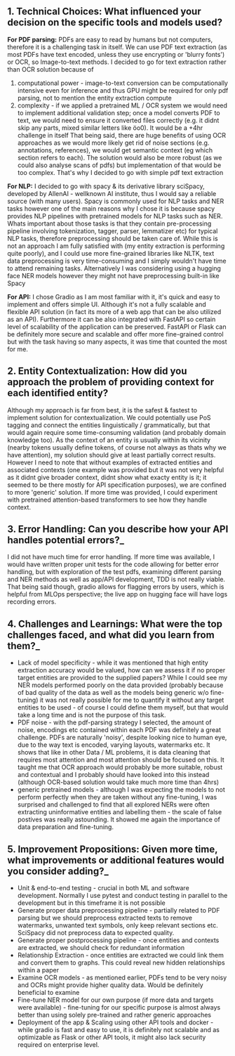 ## 1. **Technical Choices:** What influenced your decision on the specific tools and models used?
**For PDF parsing:** PDFs are easy to read by humans but not computers, therefore it is a challenging task in itself. We can use PDF text extraction (as most PDFs have text encoded, unless they use encrypting or 'blurry fonts') or OCR, so Image-to-text methods. I decided to go for text extraction rather than OCR solution  because of
1) computational power - image-to-text conversion can be computationally intensive even for inference and thus GPU might be required for only pdf parsing, not to mention the entity extraction compute
2) complexity - if we applied a pretrained ML / OCR system we would need to implement additional validation step; once a model converts PDF to text, we would need to ensure it converted files correctly (e.g. it didnt skip any parts, mixed similar letters like öo0). It would be a +4hr challenge in itself
That being said, there are huge benefits of using OCR approaches as we would more likely get rid of noise sections (e.g. annotations, references), we would get semantic context (eg which section refers to each). The solution would also be more robust (as we could also analyse scans of pdfs) but implementation of that would be too complex. That's why I decided to go with simple pdf text extraction

**For NLP:** I decided to go with spacy & its derivative library sciSpacy, developed by AllenAI - wellknown AI institute, thus I would say a reliable source (with many users). Spacy is commonly used for NLP tasks and NER tasks however one of the main reasons why I chose it is because spacy provides NLP pipelines with pretrained models for NLP tasks such as NER. Whats important about those tasks is that they contain pre-processing pipeline involving tokenization, tagger, parser, lemmatizer etc) for typical NLP tasks, therefore preprocessing should be taken care of. While this is not an approach I am fully satisfied with (my entity extraction is performing quite poorly), and I could use more fine-grained libraries like NLTK, text data preprocessing is very time-consuming and I simply wouldn't have time to attend remaining tasks. Alternatively I was considering using a hugging face NER models however they might not have preprocessing built-in like Spacy

**For API:** I chose Gradio as I am most familiar with it, it's quick and easy to implement and offers simple UI. Although it's not a fully scalable and flexible API solution (in fact its more of a web app that can be also utilized as an API). Furthermore it can be also integrated with FastAPI so certain level of scalability of the application can be preserved. FastAPI or Flask can be definitely more secure and scalable and offer more fine-grained control but with the task having so many aspects, it was time that counted the most for me.

## 2. **Entity Contextualization:** How did you approach the problem of providing context for each identified entity?
Although my approach is far from best, it is the safest & fastest to implement solution for contextualization. We could potentially use PoS tagging and connect the entities linguistically / grammatically, but that would again require some time-consuming validation (and probably domain knowledge too). As the context of an entity is usually within its vicinity (nearby tokens usually define tokens, of course not always as thats why we have attention), my solution should give at least partially correct results. However I need to note that without examples of extracted entities and associated contexts (one example was provided but it was not very helpful as it didnt give broader context, didnt show what exacty entity is it; it seemed to be there mostly for API specification purposes), we are confined to more 'generic' solution. If more time was provided, I could experiment with pretrained attention-based transformers to see how they handle context.

## 3. **Error Handling:** Can you describe how your API handles potential errors?_
I did not have much time for error handling.  If more time was available, I would have written proper unit tests for the code allowing for better error handling, but with exploration of the test pdfs, examining different parsing and NER methods as well as app/API development, TDD is not really viable. That being said though, gradio allows for flagging errors by users, which is helpful from MLOps perspective; the live app on hugging face will have logs recording errors.

## 4. **Challenges and Learnings:** What were the top challenges faced, and what did you learn from them?_
* Lack of model specificity - while it was mentioned that high entity extraction accuracy would be valued, how can we assess it if no proper target entities are provided to the supplied papers? While I could see my NER models performed poorly on the data provided (probably because of bad quality of the data as well as the models being generic w/o fine-tuning) it was not really possible for me to quantify it without any target entities to be used - of course I could define them myself, but that would take a long time and is not the purpose of this task.
* PDF noise - with the pdf-parsing strategy I selected, the amount of noise, encodings etc contained within each PDF was definitely a great challenge. PDFs are naturally 'noisy', despite looking nice to human eye, due to the way text is encoded, varying layouts, watermarks etc. It shows that like in other Data / ML problems, it is data cleaning that requires most attention and most attention should be focused on this. It taught me that OCR approach would probably be more suitable, robust and contextual and I probably should have looked into this instead (although OCR-based solution would take much more time than 4hrs)
* generic pretrained models - although I was expecting the models to not perform perfectly when they are taken without any fine-tuning, I was surprised and challenged to find that all explored NERs were often extracting uninformative entities and labelling them - the scale of false postives was really astounding. It showed me again the importance of data preparation and fine-tuning.


## 5. **Improvement Propositions:** Given more time, what improvements or additional features would you consider adding?_
* Unit & end-to-end testing - crucial in both ML and software development. Normally I use pytest and conduct testing in parallel to the development but in this timeframe it is not possible
* Generate proper data preprocessing pipeline - partially related to PDF parsing but we should preprocess extracted texts to remove watermarks, unwanted text symbols, only keep relevant sections etc. SciSpacy did not preprocess data to expected quality.
* Generate proper postprocessing pipeline - once entities and contexts are extracted, we should check for redundant information
* Relationship Extraction - once entities are extracted we could link them and convert them to graphs. This could reveal new hidden relationships within a paper
* Examine OCR models - as mentioned earlier, PDFs tend to be very noisy and OCRs might provide higher quality data. Would be definitely beneficial to examine
* Fine-tune NER model for our own purpose (if more data and targets were available) - fine-tuning for our specific purpose is almost always better than using solely pre-trained and rather generic approaches
* Deployment of the app & Scaling using other API tools and docker - while gradio is fast and easy to use, it is definitely not scalable and as optimizable as Flask or other API tools, it might also lack security required on enterprise level.

